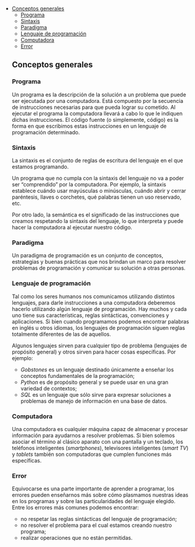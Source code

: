 <ul>

<li><a title="" href="#conceptos-generales">Conceptos generales</a>
<ul>
<li><a title="" href="#programa">Programa</a></li>
<li><a title="" href="#sintaxis">Sintaxis</a></li>
<li><a title="" href="#paradigma">Paradigma</a></li>
<li><a title="" href="#lenguaje-de-programacion">Lenguaje de programación</a></li>
<li><a title="" href="#computadora">Computadora</a></li>
<li><a title="" href="#error">Error</a></li>
</ul>
</li>
</li>

<h2 id="conceptos-generales">Conceptos generales</h2>

<h3 id="programa">Programa</h3>

Un programa es la descripción de la solución a un problema que puede ser ejecutada por una computadora. Está compuesto por la secuencia de instrucciones necesarias para que pueda lograr su cometido. Al ejecutar el programa la computadora llevará a cabo lo que le indiquen dichas instrucciones. El código fuente (o simplemente, código) es la forma en que escribimos estas instrucciones en un lenguaje de programación determinado.

<h3 id="sintaxis">Sintaxis</h3>

La sintaxis es el conjunto de reglas de escritura del lenguaje en el que estamos programando. 

Un programa que no cumpla con la sintaxis del lenguaje no va a poder ser “comprendido” por la computadora. Por ejemplo, la sintaxis establece cuándo usar mayúsculas o minúsculas, cuándo abrir y cerrar paréntesis, llaves o corchetes, qué palabras tienen un uso reservado, etc. 

Por otro lado, la semántica es el significado de las instrucciones que creamos respetando la sintaxis del lenguaje, lo que interpreta y puede hacer la computadora al ejecutar nuestro código.

<h3 id="paradigma">Paradigma</h3>

Un paradigma de programación es un conjunto de conceptos, estrategias y buenas prácticas que nos brindan un marco para resolver problemas de programación y comunicar su solución a otras personas. 

<h3 id="lenguaje-de-programacion">Lenguaje de programación</h3>

Tal como los seres humanos nos comunicamos utilizando distintos lenguajes, para darle instrucciones a una computadora deberemos hacerlo utilizando algún lenguaje de programación. Hay muchos y cada uno tiene sus características, reglas sintácticas, convenciones y aplicaciones. Si bien cuando programamos podemos encontrar palabras en inglés u otros idiomas, los lenguajes de programación siguen reglas totalmente diferentes de las de aquellos. 

Algunos lenguajes sirven para cualquier tipo de problema (lenguajes de propósito general) y otros sirven para hacer cosas específicas. Por ejemplo:

* _Gobstones_ es un lenguaje destinado únicamente a enseñar los conceptos fundamentales de la programación;
* _Python_ es de propósito general y se puede usar en una gran variedad de contextos;
* _SQL_ es un lenguaje que sólo sirve para expresar soluciones a problemas de manejo de información en una base de datos.

<h3 id="computadora">Computadora</h3>

Una computadora es cualquier máquina capaz de almacenar y procesar información para ayudarnos a resolver problemas. Si bien solemos asociar el término al clásico aparato con una pantalla y un teclado, los teléfonos inteligentes (_smartphones_), televisores inteligentes (_smart TV_) y _tablets_ también son computadoras que cumplen funciones más específicas.

<h3 id="error">Error</h3>

Equivocarse es una parte importante de aprender a programar, los errores pueden enseñarnos más sobre cómo plasmamos nuestras ideas en los programas y sobre las particularidades del lenguaje elegido. Entre los errores más comunes podemos encontrar:

* no respetar las reglas sintácticas del lenguaje de programación;
* no resolver el problema para el cual estamos creando nuestro programa;
* realizar operaciones que no están permitidas.
